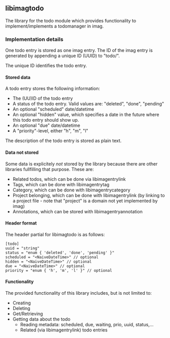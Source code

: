 ## libimagtodo

The library for the todo module which provides functionality to
implement/implements a todomanager in imag.


### Implementation details

One todo entry is stored as one imag entry. The ID of the imag entry is
generated by appending a unique ID (UUID) to "todo/".

The unique ID identifies the todo entry.


#### Stored data

A todo entry stores the following information:

* The (UU)ID of the todo entry
* A status of the todo entry. Valid values are: "deleted", "done", "pending"
* An optional "scheduled" date/datetime
* An optional "hidden" value, which specifies a date in the future where this
  todo entry should show up.
* An optional "due" date/datetime
* A "priority"-level, either "h", "m", "l"

The description of the todo entry is stored as plain text.


#### Data not stored

Some data is explicitely _not_ stored by the library because there are other
libraries fullfilling that purpose. These are:

* Related todos, which can be done via libimagentrylink
* Tags, which can be done with libimagentrytag
* Category, which can be done with libimagentrycategory
* Project belonging, which can be done with libimagentrylink (by linking to a
  project file - note that "project" is a domain not yet implemented by imag)
* Annotations, which can be stored with libimagentryannotation


#### Header format

The header partial for libimagtodo is as follows:

```
[todo]
uuid = "string"
status = "enum { 'deleted', 'done', 'pending' }"
scheduled = "<NaiveDateTime>" // optional
hidden = "<NaiveDateTime>" // optional
due = "<NaiveDateTime>" // optional
priority = "enum { 'h', 'm', 'l' }" // optional
```


#### Functionality

The provided functionality of this library includes, but is not limited to:

* Creating
* Deleting
* Get/Retrieving
* Getting data about the todo
    * Reading metadata: scheduled, due, waiting, prio, uuid, status,...
    * Related (via libimagentrylink) todo entries



